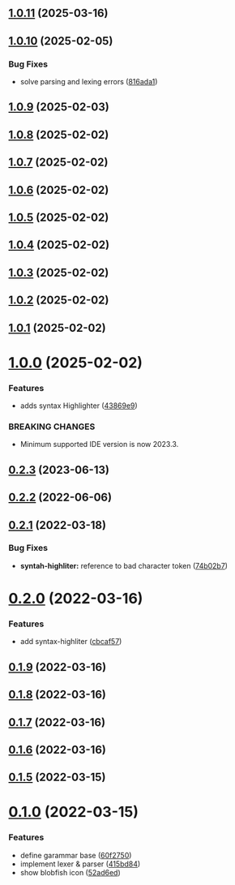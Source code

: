 ## [1.0.11](https://github.com/pcha/intellij-bloblang-support/compare/v1.0.10...v1.0.11) (2025-03-16)



## [1.0.10](https://github.com/pcha/intellij-bloblang-support/compare/v1.0.9...v1.0.10) (2025-02-05)


### Bug Fixes

* solve parsing and lexing errors ([816ada1](https://github.com/pcha/intellij-bloblang-support/commit/816ada12c8787e4a90f9605c73db0ff3a02d6f61))



## [1.0.9](https://github.com/pcha/intellij-bloblang-support/compare/v1.0.8...v1.0.9) (2025-02-03)



## [1.0.8](https://github.com/pcha/intellij-bloblang-support/compare/v1.0.7...v1.0.8) (2025-02-02)



## [1.0.7](https://github.com/pcha/intellij-bloblang-support/compare/v1.0.6...v1.0.7) (2025-02-02)



## [1.0.6](https://github.com/pcha/intellij-bloblang-support/compare/v1.0.5...v1.0.6) (2025-02-02)



## [1.0.5](https://github.com/pcha/intellij-bloblang-support/compare/v1.0.4...v1.0.5) (2025-02-02)



## [1.0.4](https://github.com/pcha/intellij-bloblang-support/compare/v1.0.3...v1.0.4) (2025-02-02)



## [1.0.3](https://github.com/pcha/intellij-bloblang-support/compare/v1.0.2...v1.0.3) (2025-02-02)



## [1.0.2](https://github.com/pcha/intellij-bloblang-support/compare/v1.0.1...v1.0.2) (2025-02-02)



## [1.0.1](https://github.com/pcha/intellij-bloblang-support/compare/v1.0.0...v1.0.1) (2025-02-02)



# [1.0.0](https://github.com/pcha/intellij-bloblang-support/compare/v0.2.3...v1.0.0) (2025-02-02)


### Features

* adds syntax Highlighter ([43869e9](https://github.com/pcha/intellij-bloblang-support/commit/43869e91bd99952b013cef1eead82d83478d4b6c))


### BREAKING CHANGES

* Minimum supported IDE version is now 2023.3.



## [0.2.3](https://github.com/pcha/intellij-bloblang-support/compare/v0.2.2...v0.2.3) (2023-06-13)



## [0.2.2](https://github.com/pcha/intellij-bloblang-support/compare/v0.2.1...v0.2.2) (2022-06-06)



## [0.2.1](https://github.com/pcha/intellij-bloblang-support/compare/v0.2.0...v0.2.1) (2022-03-18)


### Bug Fixes

* **syntah-highliter:** reference to bad character token ([74b02b7](https://github.com/pcha/intellij-bloblang-support/commit/74b02b72b2310503dd6003fa66b3d327755fac19))



# [0.2.0](https://github.com/pcha/intellij-bloblang-support/compare/v0.1.9...v0.2.0) (2022-03-16)


### Features

* add syntax-highliter ([cbcaf57](https://github.com/pcha/intellij-bloblang-support/commit/cbcaf57829f6267dee9e1d04dff8dca4f80b7b0d))



## [0.1.9](https://github.com/pcha/intellij-bloblang-support/compare/v0.1.8...v0.1.9) (2022-03-16)



## [0.1.8](https://github.com/pcha/intellij-bloblang-support/compare/v0.1.7...v0.1.8) (2022-03-16)



## [0.1.7](https://github.com/pcha/intellij-bloblang-support/compare/v0.1.6...v0.1.7) (2022-03-16)



## [0.1.6](https://github.com/pcha/intellij-bloblang-support/compare/v0.1.5...v0.1.6) (2022-03-16)



## [0.1.5](https://github.com/pcha/intellij-bloblang-support/compare/v0.1.0...v0.1.5) (2022-03-15)



# [0.1.0](https://github.com/pcha/intellij-bloblang-support/compare/52ad6ed1b0a4588f92e5cbe9a73bc21a33944df2...v0.1.0) (2022-03-15)


### Features

* define garammar base ([60f2750](https://github.com/pcha/intellij-bloblang-support/commit/60f27503319311377f2d7394743376a4e4b33d49))
* implement lexer & parser ([415bd84](https://github.com/pcha/intellij-bloblang-support/commit/415bd8429c25a1c83018189a6b2887ea4308a1fd))
* show blobfish icon ([52ad6ed](https://github.com/pcha/intellij-bloblang-support/commit/52ad6ed1b0a4588f92e5cbe9a73bc21a33944df2))



